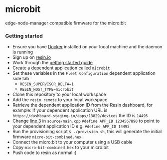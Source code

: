 # microbit
edge-node-manager compatible firmware for the micro:bit

### Getting started
 - Ensure you have [Docker](https://www.docker.com/) installed on your local machine and the daemon is running
 - Sign up on [resin.io](https://dashboard.resin.io/signup)
 - Work through the [getting started guide](https://docs.resin.io/raspberrypi3/nodejs/getting-started/)
 - Create a dependent application called `microbit`
 - Set these variables in the `Fleet Configuration` dependent application side tab
    - `RESIN_SUPERVISOR_DELTA=1`
    - `RESIN_HOST_TYPE=microbit`
 - Clone this repository to your local workspace
 - Add the `resin remote` to your local workspace
 - Retrieve the dependent application ID from the Resin dashboard, for example: If your dependent application URL is
 `https://dashboard.staging.io/apps/13829/devices` the ID is `14495`
 - Change [line 3](https://github.com/resin-io-projects/micro-bit/blob/master/source/main.cpp#L3) in `source/main.cpp` `#define APP_ID 1234567890` to point to your dependent application ID e.g. `#define APP_ID 14495`
 - Run the provisioning script `$ ./provision.sh`, this will generate the initial firmware `micro-bit-combined.hex`
 - Connect the micro:bit to your computer using a USB cable
 - Copy `micro-bit-combined.hex` to your micro:bit
 - Push code to resin as normal :)

